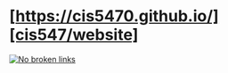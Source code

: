# [https://cis5470.github.io/][cis547/website]

[![No broken links][no-broken-links/badge]][no-broken-links/workflow]




[cis5470/website]: cis5470.github.io
[no-broken-links/workflow]: https://github.com/cis5470/cis5470.github.io/actions/workflows/check-links.yml
[no-broken-links/badge]: https://github.com/cis5470/cis5470.github.io/actions/workflows/check-links.yml/badge.svg
